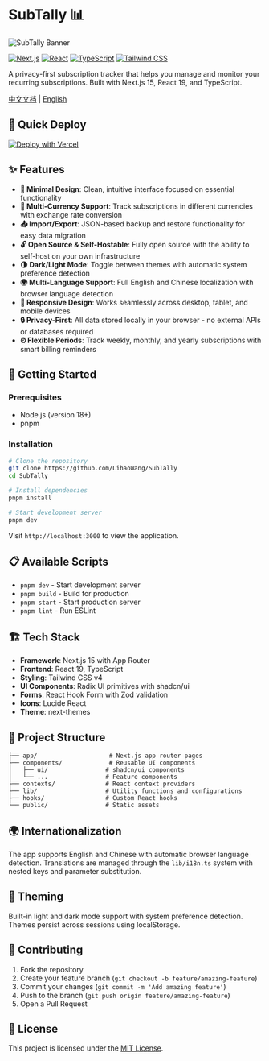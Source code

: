 # SubTally 📊

![SubTally Banner](https://files.leo63.xyz/banner1.png)

[![Next.js](https://img.shields.io/badge/Next.js-15-black?style=flat-square&logo=next.js)](https://nextjs.org/)
[![React](https://img.shields.io/badge/React-19-blue?style=flat-square&logo=react)](https://react.dev/)
[![TypeScript](https://img.shields.io/badge/TypeScript-5-blue?style=flat-square&logo=typescript)](https://www.typescriptlang.org/)
[![Tailwind CSS](https://img.shields.io/badge/Tailwind-4-06B6D4?style=flat-square&logo=tailwindcss)](https://tailwindcss.com/)

A privacy-first subscription tracker that helps you manage and monitor your recurring subscriptions. Built with Next.js 15, React 19, and TypeScript.

[中文文档](./README.zh.md) | [English](./README.md)

## 🚀 Quick Deploy

[![Deploy with Vercel](https://vercel.com/button)](https://vercel.com/new/clone?repository-url=https%3A%2F%2Fgithub.com%2FLihaoWang%2FSubTally)

## ✨ Features

- **🎨 Minimal Design**: Clean, intuitive interface focused on essential functionality
- **💱 Multi-Currency Support**: Track subscriptions in different currencies with exchange rate conversion
- **📤 Import/Export**: JSON-based backup and restore functionality for easy data migration
- **🔓 Open Source & Self-Hostable**: Fully open source with the ability to self-host on your own infrastructure
- **🌗 Dark/Light Mode**: Toggle between themes with automatic system preference detection
- **🌍 Multi-Language Support**: Full English and Chinese localization with browser language detection
- **📱 Responsive Design**: Works seamlessly across desktop, tablet, and mobile devices
- **🔒 Privacy-First**: All data stored locally in your browser - no external APIs or databases required
- **⏰ Flexible Periods**: Track weekly, monthly, and yearly subscriptions with smart billing reminders

## 🚀 Getting Started

### Prerequisites

- Node.js (version 18+)
- pnpm

### Installation

```bash
# Clone the repository
git clone https://github.com/LihaoWang/SubTally
cd SubTally

# Install dependencies
pnpm install

# Start development server
pnpm dev
```

Visit `http://localhost:3000` to view the application.

## 📋 Available Scripts

- `pnpm dev` - Start development server
- `pnpm build` - Build for production
- `pnpm start` - Start production server
- `pnpm lint` - Run ESLint

## 🏗️ Tech Stack

- **Framework**: Next.js 15 with App Router
- **Frontend**: React 19, TypeScript
- **Styling**: Tailwind CSS v4
- **UI Components**: Radix UI primitives with shadcn/ui
- **Forms**: React Hook Form with Zod validation
- **Icons**: Lucide React
- **Theme**: next-themes

## 📁 Project Structure

```
├── app/                    # Next.js app router pages
├── components/             # Reusable UI components
│   ├── ui/                # shadcn/ui components
│   └── ...                # Feature components
├── contexts/              # React context providers
├── lib/                   # Utility functions and configurations
├── hooks/                 # Custom React hooks
└── public/                # Static assets
```

## 🌍 Internationalization

The app supports English and Chinese with automatic browser language detection. Translations are managed through the `lib/i18n.ts` system with nested keys and parameter substitution.

## 🎨 Theming

Built-in light and dark mode support with system preference detection. Themes persist across sessions using localStorage.

## 🤝 Contributing

1. Fork the repository
2. Create your feature branch (`git checkout -b feature/amazing-feature`)
3. Commit your changes (`git commit -m 'Add amazing feature'`)
4. Push to the branch (`git push origin feature/amazing-feature`)
5. Open a Pull Request

## 📄 License

This project is licensed under the [MIT License](https://opensource.org/licenses/MIT).
